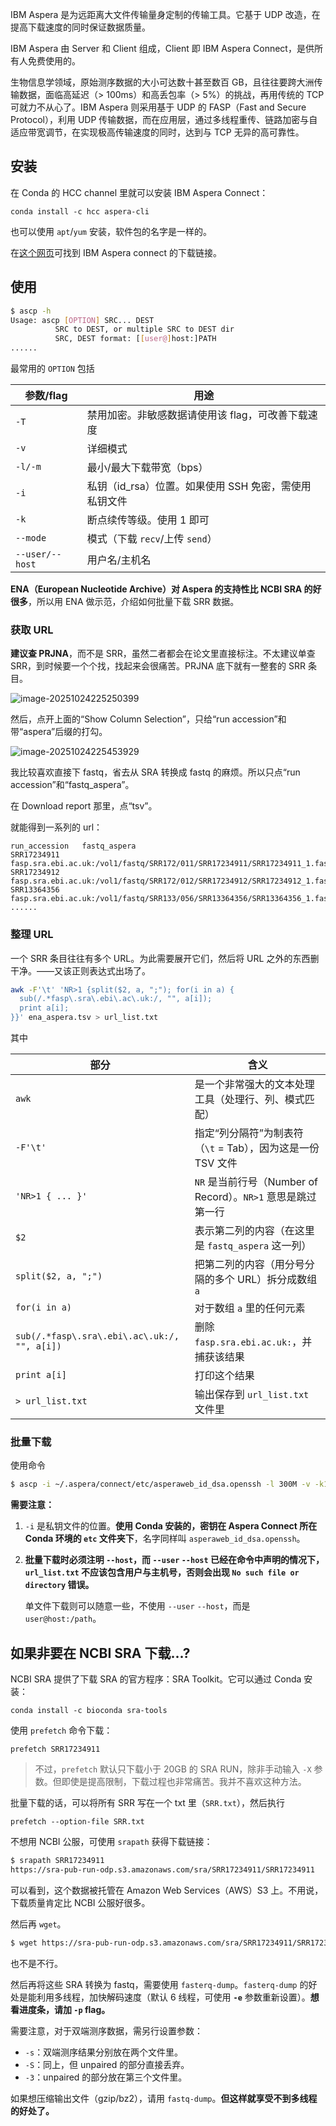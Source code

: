 IBM Aspera 是为远距离大文件传输量身定制的传输工具。它基于 UDP 改造，在提高下载速度的同时保证数据质量。

IBM Aspera 由 Server 和 Client 组成，Client 即 IBM Aspera Connect，是供所有人免费使用的。

生物信息学领域，原始测序数据的大小可达数十甚至数百 GB，且往往要跨大洲传输数据，面临高延迟（> 100ms）和高丢包率（> 5%）的挑战，再用传统的 TCP 可就力不从心了。IBM Aspera 则采用基于 UDP 的 FASP（Fast and Secure Protocol），利用 UDP 传输数据，而在应用层，通过多线程重传、链路加密与自适应带宽调节，在实现极高传输速度的同时，达到与 TCP 无异的高可靠性。

## 安装

在 Conda 的 HCC channel 里就可以安装 IBM Aspera Connect：

`conda install -c hcc aspera-cli`

也可以使用 `apt`/`yum` 安装，软件包的名字是一样的。

在[这个网页](https://www.ibm.com/cn-zh/products/aspera/downloads#cds)可找到 IBM Aspera connect 的下载链接。

## 使用

```sh
$ ascp -h
Usage: ascp [OPTION] SRC... DEST
          SRC to DEST, or multiple SRC to DEST dir
          SRC, DEST format: [[user@]host:]PATH
......
```

最常用的 `OPTION` 包括

| 参数/flag       | 用途                                                  |
| --------------- | ----------------------------------------------------- |
| `-T`            | 禁用加密。非敏感数据请使用该 flag，可改善下载速度     |
| `-v`            | 详细模式                                              |
| `-l/-m`         | 最小/最大下载带宽（bps）                              |
| `-i`            | 私钥（id_rsa）位置。如果使用 SSH 免密，需使用私钥文件 |
| `-k`            | 断点续传等级。使用 1 即可                             |
| `--mode`        | 模式（下载 `recv`/上传 `send`）                       |
| `--user/--host` | 用户名/主机名                                         |

**ENA（European Nucleotide Archive）对 Aspera 的支持性比 NCBI SRA 的好很多**，所以用 ENA 做示范，介绍如何批量下载 SRR 数据。

### 获取 URL

**建议查 PRJNA**，而不是 SRR，虽然二者都会在论文里直接标注。不太建议单查 SRR，到时候要一个个找，找起来会很痛苦。PRJNA 底下就有一整套的 SRR 条目。

![image-20251024225250399](/home/hyli360/snap/typora/108/.config/Typora/typora-user-images/image-20251024225250399.png)

然后，点开上面的“Show Column Selection”，只给“run accession”和带“aspera”后缀的打勾。

![image-20251024225453929](/home/hyli360/snap/typora/108/.config/Typora/typora-user-images/image-20251024225453929.png)

我比较喜欢直接下 fastq，省去从 SRA 转换成 fastq 的麻烦。所以只点“run accession”和“fastq_aspera”。

在 Download report 那里，点“tsv”。

就能得到一系列的 url：

```
run_accession	fastq_aspera
SRR17234911	fasp.sra.ebi.ac.uk:/vol1/fastq/SRR172/011/SRR17234911/SRR17234911_1.fastq.gz;fasp.sra.ebi.ac.uk:/vol1/fastq/SRR172/011/SRR17234911/SRR17234911_2.fastq.gz
SRR17234912	fasp.sra.ebi.ac.uk:/vol1/fastq/SRR172/012/SRR17234912/SRR17234912_1.fastq.gz;fasp.sra.ebi.ac.uk:/vol1/fastq/SRR172/012/SRR17234912/SRR17234912_2.fastq.gz
SRR13364356	fasp.sra.ebi.ac.uk:/vol1/fastq/SRR133/056/SRR13364356/SRR13364356_1.fastq.gz;fasp.sra.ebi.ac.uk:/vol1/fastq/SRR133/056/SRR13364356/SRR13364356_2.fastq.gz
......
```

### 整理 URL

一个 SRR 条目往往有多个 URL。为此需要展开它们，然后将 URL 之外的东西删干净。——又该正则表达式出场了。

```sh
awk -F'\t' 'NR>1 {split($2, a, ";"); for(i in a) {
  sub(/.*fasp\.sra\.ebi\.ac\.uk:/, "", a[i]);
  print a[i];
}}' ena_aspera.tsv > url_list.txt

```

其中

| 部分                                         | 含义                                                         |
| -------------------------------------------- | ------------------------------------------------------------ |
| `awk`                                        | 是一个非常强大的文本处理工具（处理行、列、模式匹配）         |
| `-F'\t'`                                     | 指定“列分隔符”为制表符（`\t` = Tab），因为这是一份 TSV 文件  |
| `'NR>1 { ... }'`                             | `NR` 是当前行号（Number of Record）。`NR>1` 意思是跳过第一行 |
| `$2`                                         | 表示第二列的内容（在这里是 `fastq_aspera` 这一列）           |
| `split($2, a, ";")`                          | 把第二列的内容（用分号分隔的多个 URL）拆分成数组 `a`         |
| `for(i in a)`                                | 对于数组 `a` 里的任何元素                                    |
| `sub(/.*fasp\.sra\.ebi\.ac\.uk:/, "", a[i])` | 删除`fasp.sra.ebi.ac.uk:`，并捕获该结果                      |
| `print a[i]`                                 | 打印这个结果                                                 |
| `> url_list.txt`                             | 输出保存到 `url_list.txt` 文件里                             |
### 批量下载

使用命令

```sh
$ ascp -i ~/.aspera/connect/etc/asperaweb_id_dsa.openssh -l 300M -v -k1 -P33001 --mode recv --user era-fasp --host fasp.sra.ebi.ac.uk --file-list url_list.txt .
```

**需要注意：**

1. `-i` 是私钥文件的位置。**使用 Conda 安装的，密钥在 Aspera Connect 所在 Conda 环境的 `etc` 文件夹下**，名字同样叫 `asperaweb_id_dsa.openssh`。

2. **批量下载时必须注明 `--host`，而 `--user` `--host` 已经在命令中声明的情况下，`url_list.txt` 不应该包含用户与主机号，否则会出现 `No such file or directory` 错误。**

   单文件下载则可以随意一些，不使用 `--user` `--host`，而是 `user@host:/path`。

## 如果非要在 NCBI SRA 下载...?

NCBI SRA 提供了下载 SRA 的官方程序：SRA Toolkit。它可以通过 Conda 安装：

`conda install -c bioconda sra-tools`

使用 `prefetch` 命令下载：

`prefetch SRR17234911`

> 不过，`prefetch` 默认只下载小于 20GB 的 SRA RUN，除非手动输入 `-X` 参数。但即使是提高限制，下载过程也非常痛苦。我并不喜欢这种方法。

批量下载的话，可以将所有 SRR 写在一个 txt 里（`SRR.txt`），然后执行

`prefetch --option-file SRR.txt`

不想用 NCBI 公服，可使用 `srapath` 获得下载链接：

```sh
$ srapath SRR17234911
https://sra-pub-run-odp.s3.amazonaws.com/sra/SRR17234911/SRR17234911
```

可以看到，这个数据被托管在 Amazon Web Services（AWS）S3 上。不用说，下载质量肯定比 NCBI 公服好很多。

然后再 `wget`。

```sh
$ wget https://sra-pub-run-odp.s3.amazonaws.com/sra/SRR17234911/SRR17234911
```

也不是不行。

然后再将这些 SRA 转换为 fastq，需要使用 `fasterq-dump`。`fasterq-dump` 的好处是能利用多线程，加快解码速度（默认 6 线程，可使用 **`-e`** 参数重新设置）。**想看进度条，请加 `-p` flag。**

需要注意，对于双端测序数据，需另行设置参数：

- `-s`：双端测序结果分别放在两个文件里。
- `-S`：同上，但 unpaired 的部分直接丢弃。
- `-3`：unpaired 的部分放在第三个文件里。

如果想压缩输出文件（gzip/bz2），请用 `fastq-dump`。**但这样就享受不到多线程的好处了。**
